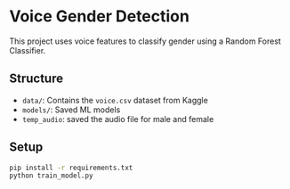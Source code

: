 # Voice Gender Detection

This project uses voice features to classify gender using a Random Forest Classifier.

## Structure
- `data/`: Contains the `voice.csv` dataset from Kaggle
- `models/`: Saved ML models
- `temp_audio`: saved the audio file for male and female


## Setup
```bash
pip install -r requirements.txt
python train_model.py

